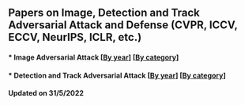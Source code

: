 ## Papers on Image, Detection and Track Adversarial Attack and Defense (CVPR, ICCV, ECCV, NeurIPS, ICLR, etc.)



####  * Image Adversarial Attack [[By year](https://github.com/huangxingseng/Adversarial-example-paper/blob/main/Image_Adversarial_Attack_paper.md)]  [[By category](https://github.com/huangxingseng/Adversarial-example-paper/blob/main/Image_Adversarial_Attack_paper.md)]

####  * Detection and Track Adversarial Attack [[By year](https://github.com/huangxingseng/Adversarial-example-paper/blob/main/video_at_papers.md)]  [[By category](https://github.com/huangxingseng/Adversarial-example-paper/blob/main/video_at_papers.md)]

#### Updated on 31/5/2022 
